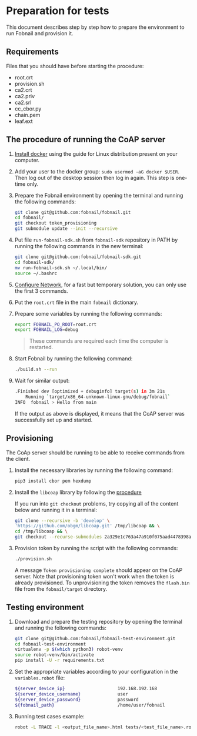 # Preparation for tests

This document describes step by step how to prepare the environment to run
Fobnail and provision it.

## Requirements

Files that you should have before starting the procedure:

* root.crt
* provision.sh
* ca2.crt
* ca2.priv
* ca2.srl
* cc_cbor.py
* chain.pem
* leaf.ext

## The procedure of running the CoAP server

1. [Install docker](https://docs.docker.com/engine/install/) using the guide
   for Linux distribution present on your computer.
1. Add your user to the docker group: `sudo usermod -aG docker $USER`. Then log
    out of the desktop session then log in again. This step is one-time only.
1. Prepare the Fobnail environment by opening the terminal and running the
    following commands:

    ```bash
    git clone git@github.com:fobnail/fobnail.git
    cd fobnail/
    git checkout token_provisioning
    git submodule update --init --recursive
    ```

1. Put file `run-fobnail-sdk.sh` from `fobnail-sdk` repository in PATH by
    running the following commands in the new terminal:

    ```bash
    git clone git@github.com:fobnail/fobnail-sdk.git
    cd fobnail-sdk/
    mv run-fobnail-sdk.sh ~/.local/bin/
    source ~/.bashrc
    ```

1. [Configure Network](https://fobnail.3mdeb.com/environment/#networking-setup),
    for a fast but temporary solution, you can only use the first 3 commands.
1. Put the `root.crt` file in the main `fobnail` dictionary.
1. Prepare some variables by running the following commands:

    ```bash
    export FOBNAIL_PO_ROOT=root.crt
    export FOBNAIL_LOG=debug
    ```

    > These commands are required each time the computer is restarted.

1. Start Fobnail by running the following command:

    ```bash
    ./build.sh --run
    ```

1. Wait for similar output:

    ```bash
    .Finished dev [optimized + debuginfo] target(s) in 3m 21s
        Running `target/x86_64-unknown-linux-gnu/debug/fobnail`
    INFO  fobnail > Hello from main
    ```

    If the output as above is displayed, it means that the CoAP server was
    successfully set up and started.

## Provisioning

The CoAp server should be running to be able to receive commands from the
client.

1. Install the necessary libraries by running the following command:

    ```bash
    pip3 install cbor pem hexdump
    ```

1. Install the `libcoap` library by following the
    [procedure](https://github.com/fobnail/fobnail-attester#install-dependencies-for-building-the-project)

    If you run into `git checkout` problems, try copying all of the content
    below and running it in a terminal:

    ```bash
    git clone --recursive -b 'develop' \
    'https://github.com/obgm/libcoap.git' /tmp/libcoap && \
    cd /tmp/libcoap && \
    git checkout --recurse-submodules 2a329e1c763a47a910f075aad4478398aaaea400
    ```

1. Provision token by running the script with the following commands:

    ```bash
    ./provision.sh
    ```

    A message `Token provisioning complete` should appear on the CoAP server.
    Note that provisioning token won't work when the token is already
    provisioned. To unprovisioning the token removes the `flash.bin` file from
    the `fobnail/target` directory.

## Testing environment

1. Download and prepare the testing repository by opening the terminal and
    running the following commands:

    ```bash
    git clone git@github.com:fobnail/fobnail-test-environment.git
    cd fobnail-test-environment
    virtualenv -p $(which python3) robot-venv
    source robot-venv/bin/activate
    pip install -U -r requirements.txt
    ```

1. Set the appropriate variables according to your configuration in the
    `variables.robot` file:
    
    ```bash
    ${server_device_ip}                    192.168.192.168
    ${server_device_username}              user
    ${server_device_password}              password
    ${fobnail_path}                        /home/user/fobnail
    ```

1. Running test cases example:

    ```bash
    robot -L TRACE -l <output_file_name>.html tests/<test_file_name>.robot
    ```

